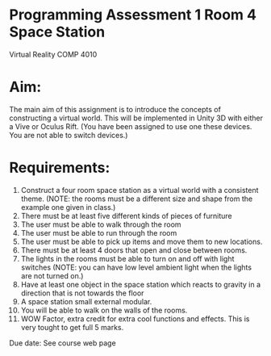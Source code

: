 # Programming Assessment 1 Room 4 Space Station 
Virtual Reality COMP 4010

# Aim: 
The main aim of this assignment is to introduce the concepts of constructing a virtual 
world. This will be implemented in Unity 3D with either a Vive or Oculus Rift. (You 
have been assigned to use one these devices. You are not able to switch devices.)

# Requirements:

1. Construct a four room space station as a virtual world with a consistent theme. 
(NOTE: the rooms must be a different size and shape from the example one given in class.)
2. There must be at least five different kinds of pieces of furniture
3. The user must be able to walk through the room
4. The user must be able to run through the room
5. The user must be able to pick up items and move them to new locations.
6. There must be at least 4 doors that open and close between rooms.
7. The lights in the rooms must be able to turn on and off with light switches
(NOTE: you can have low level ambient light when the lights are not turned on.)
8. Have at least one object in the space station which reacts to gravity in a direction that is not towards the floor
9. A space station small external modular.
10. You will be able to walk on the walls of the rooms.
11. WOW Factor, extra credit for extra cool functions and effects.
This is very tought to get full 5 marks.

Due date:
See course web page
